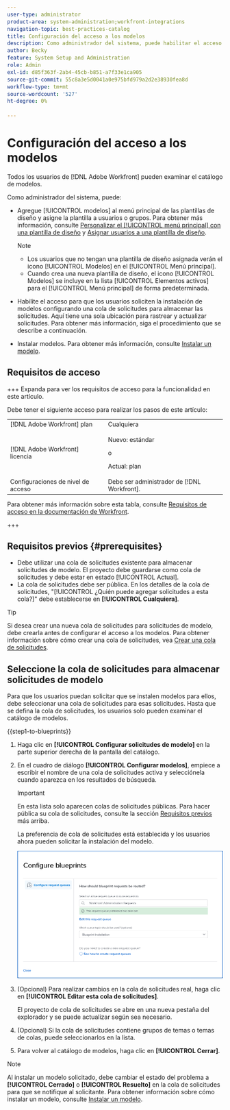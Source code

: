 ```yaml
---
user-type: administrator
product-area: system-administration;workfront-integrations
navigation-topic: best-practices-catalog
title: Configuración del acceso a los modelos
description: Como administrador del sistema, puede habilitar el acceso para que los usuarios soliciten la instalación de modelos configurando una cola de solicitudes para almacenar las solicitudes. Aquí tiene una sola ubicación para rastrear y actualizar solicitudes.
author: Becky
feature: System Setup and Administration
role: Admin
exl-id: d85f363f-2ab4-45cb-b851-a7f33e1ca905
source-git-commit: 55c8a3e5d0041a0e975bfd979a2d2e38930fea8d
workflow-type: tm+mt
source-wordcount: '527'
ht-degree: 0%

---
```


# Configuración del acceso a los modelos

Todos los usuarios de [!DNL Adobe Workfront] pueden examinar el catálogo de modelos.

Como administrador del sistema, puede:

* Agregue [!UICONTROL modelos] al menú principal de las plantillas de diseño y asigne la plantilla a usuarios o grupos. Para obtener más información, consulte [Personalizar el [!UICONTROL menú principal] con una plantilla de diseño](/help/quicksilver/administration-and-setup/customize-workfront/use-layout-templates/customize-main-menu.md) y [Asignar usuarios a una plantilla de diseño](/help/quicksilver/administration-and-setup/customize-workfront/use-layout-templates/assign-users-to-layout-template.md).

  >[!NOTE]
  >
  >* Los usuarios que no tengan una plantilla de diseño asignada verán el icono [!UICONTROL Modelos] en el [!UICONTROL Menú principal].
  >* Cuando crea una nueva plantilla de diseño, el icono [!UICONTROL Modelos] se incluye en la lista [!UICONTROL Elementos activos] para el [!UICONTROL Menú principal] de forma predeterminada.


* Habilite el acceso para que los usuarios soliciten la instalación de modelos configurando una cola de solicitudes para almacenar las solicitudes. Aquí tiene una sola ubicación para rastrear y actualizar solicitudes. Para obtener más información, siga el procedimiento que se describe a continuación.
* Instalar modelos. Para obtener más información, consulte [Instalar un modelo](../../administration-and-setup/blueprints/blueprints-install.md).

## Requisitos de acceso

+++ Expanda para ver los requisitos de acceso para la funcionalidad en este artículo.

Debe tener el siguiente acceso para realizar los pasos de este artículo:

<table style="table-layout:auto"> 
 <col> 
 <col> 
 <tbody> 
  <tr> 
   <td role="rowheader">[!DNL Adobe Workfront] plan</td> 
   <td>Cualquiera</td> 
  </tr> 
  <tr> 
   <td role="rowheader">[!DNL Adobe Workfront] licencia</td> 
   <td>
   <p>Nuevo: estándar</p>
   <p>o</p>
   <p>Actual: plan</p></td> 
  </tr> 
  <tr> 
   <td role="rowheader">Configuraciones de nivel de acceso</td> 
   <td>Debe ser administrador de [!DNL Workfront]. </td> 
  </tr> 
 </tbody> 
</table>

Para obtener más información sobre esta tabla, consulte [Requisitos de acceso en la documentación de Workfront](/help/quicksilver/administration-and-setup/add-users/access-levels-and-object-permissions/access-level-requirements-in-documentation.md).

+++

## Requisitos previos {#prerequisites}

* Debe utilizar una cola de solicitudes existente para almacenar solicitudes de modelo. El proyecto debe guardarse como cola de solicitudes y debe estar en estado [!UICONTROL Actual].
* La cola de solicitudes debe ser pública. En los detalles de la cola de solicitudes, &quot;[!UICONTROL ¿Quién puede agregar solicitudes a esta cola?]&quot; debe establecerse en **[!UICONTROL Cualquiera]**.

>[!TIP]
>
>Si desea crear una nueva cola de solicitudes para solicitudes de modelo, debe crearla antes de configurar el acceso a los modelos. Para obtener información sobre cómo crear una cola de solicitudes, vea [Crear una cola de solicitudes](../../manage-work/requests/create-and-manage-request-queues/create-request-queue.md).

## Seleccione la cola de solicitudes para almacenar solicitudes de modelo

Para que los usuarios puedan solicitar que se instalen modelos para ellos, debe seleccionar una cola de solicitudes para esas solicitudes. Hasta que se defina la cola de solicitudes, los usuarios solo pueden examinar el catálogo de modelos.

{{step1-to-blueprints}}

1. Haga clic en **[!UICONTROL Configurar solicitudes de modelo]** en la parte superior derecha de la pantalla del catálogo.

   <!--
   <li value="3" data-mc-conditions="QuicksilverOrClassic.Draft mode"> <p>In the <strong>Configure blueprints</strong> dialog, ensure that the <strong>Configure request queues</strong> tab is selected.</p> </li>
   -->

1. En el cuadro de diálogo **[!UICONTROL Configurar modelos]**, empiece a escribir el nombre de una cola de solicitudes activa y selecciónela cuando aparezca en los resultados de búsqueda.

   >[!IMPORTANT]
   >
   >En esta lista solo aparecen colas de solicitudes públicas. Para hacer pública su cola de solicitudes, consulte la sección [Requisitos previos](#prerequisites) más arriba.

   La preferencia de cola de solicitudes está establecida y los usuarios ahora pueden solicitar la instalación del modelo.

   ![Configurar cola de solicitudes](assets/Blueprints_access_setup_request_queue.png)

1. (Opcional) Para realizar cambios en la cola de solicitudes real, haga clic en **[!UICONTROL Editar esta cola de solicitudes]**.

   El proyecto de cola de solicitudes se abre en una nueva pestaña del explorador y se puede actualizar según sea necesario.

1. (Opcional) Si la cola de solicitudes contiene grupos de temas o temas de colas, puede seleccionarlos en la lista.
1. Para volver al catálogo de modelos, haga clic en **[!UICONTROL Cerrar]**.

>[!NOTE]
>
>Al instalar un modelo solicitado, debe cambiar el estado del problema a **[!UICONTROL Cerrado]** o **[!UICONTROL Resuelto]** en la cola de solicitudes para que se notifique al solicitante. Para obtener información sobre cómo instalar un modelo, consulte [Instalar un modelo](../../administration-and-setup/blueprints/blueprints-install.md).
